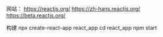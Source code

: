 网站：
https://reactjs.org/
https://zh-hans.reactjs.org/
https://beta.reactjs.org/

构建
npx create-react-app react_app
cd react_app
npm start